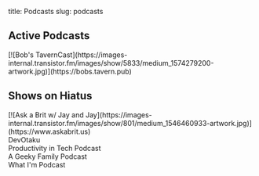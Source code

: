 title: Podcasts
slug: podcasts

## Active Podcasts
<div class="tiles">
<div class="tile is-ancestor">
<div class="tile is-parent">
<div class="tile is-child">
[![Bob's
TavernCast](https://images-internal.transistor.fm/images/show/5833/medium_1574279200-artwork.jpg)](https://bobs.tavern.pub)
</div>
</div>
</div>
</div>

## Shows on Hiatus
<div class="tiles">
<div class="tile is-ancestor">
<div class="tile is-parent">
<div class="tile is-child">
  [![Ask a Brit w/ Jay and
  Jay](https://images-internal.transistor.fm/images/show/801/medium_1546460933-artwork.jpg)](https://www.askabrit.us)
</div>
<div class="tile is-child">
 DevOtaku
</div>
<div class="tile is-child">
 Productivity in Tech Podcast
</div>
<div class="tile is-child">
 A Geeky Family Podcast
</div>
<div class="tile is-child">
 What I'm Podcast
</div>
</div>
</div>

